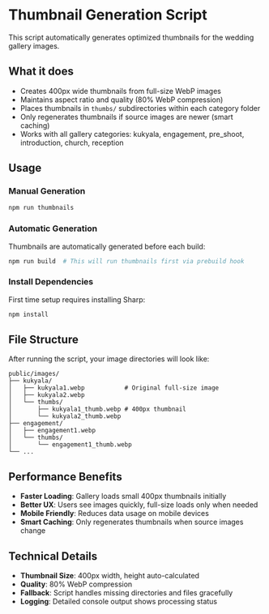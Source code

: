 # Thumbnail Generation Script

This script automatically generates optimized thumbnails for the wedding gallery images.

## What it does

- Creates 400px wide thumbnails from full-size WebP images
- Maintains aspect ratio and quality (80% WebP compression)
- Places thumbnails in `thumbs/` subdirectories within each category folder
- Only regenerates thumbnails if source images are newer (smart caching)
- Works with all gallery categories: kukyala, engagement, pre_shoot, introduction, church, reception

## Usage

### Manual Generation
```bash
npm run thumbnails
```

### Automatic Generation
Thumbnails are automatically generated before each build:
```bash
npm run build  # This will run thumbnails first via prebuild hook
```

### Install Dependencies
First time setup requires installing Sharp:
```bash
npm install
```

## File Structure

After running the script, your image directories will look like:

```
public/images/
├── kukyala/
│   ├── kukyala1.webp           # Original full-size image
│   ├── kukyala2.webp
│   └── thumbs/
│       ├── kukyala1_thumb.webp # 400px thumbnail
│       └── kukyala2_thumb.webp
├── engagement/
│   ├── engagement1.webp
│   └── thumbs/
│       └── engagement1_thumb.webp
└── ...
```

## Performance Benefits

- **Faster Loading**: Gallery loads small 400px thumbnails initially
- **Better UX**: Users see images quickly, full-size loads only when needed
- **Mobile Friendly**: Reduces data usage on mobile devices
- **Smart Caching**: Only regenerates thumbnails when source images change

## Technical Details

- **Thumbnail Size**: 400px width, height auto-calculated
- **Quality**: 80% WebP compression
- **Fallback**: Script handles missing directories and files gracefully
- **Logging**: Detailed console output shows processing status